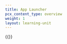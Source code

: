 ```yaml
---
title: App Launcher
pcx_content_type: overview
weight: 1
layout: learning-unit
---
```


{{<render file="access/_app-launcher.md" productFolder="cloudflare-one">}}